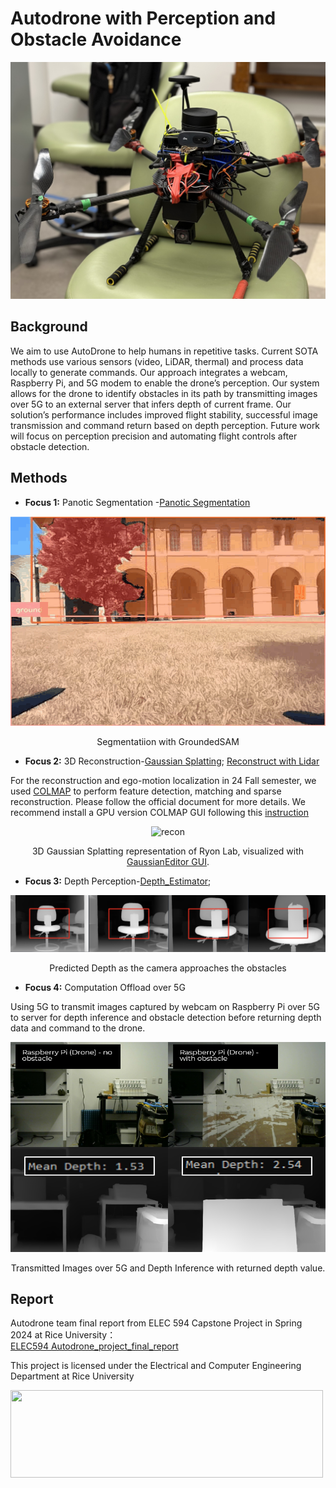 # Autodrone with Perception and Obstacle Avoidance
![Our Auto-Drone](figures/drone.png)

## Background
We aim to use AutoDrone to help humans in repetitive tasks. Current SOTA methods use various sensors (video, LiDAR, thermal) and process data locally to generate commands. Our approach integrates a webcam, Raspberry Pi, and 5G modem to enable the drone’s perception. Our system allows for the drone to identify obstacles in its path by transmitting images over 5G to an external server that infers depth of current frame. Our solution’s performance includes improved flight stability, successful image transmission and command return based on depth perception. Future work will focus on perception precision and automating flight controls after obstacle detection.

## Methods
- **Focus 1:** Panotic Segmentation -[Panotic Segmentation](https://github.com/IDEA-Research/Grounded-Segment-Anything.git)
<p align="center">
  <img src="figures/segmentation.gif" alt="recon" width="600" height="335.25">
</p>
<p align="center">Segmentatiion with GroundedSAM</p>

- **Focus 2:** 3D Reconstruction-[Gaussian Splatting](https://github.com/Rice-MECE-Capstone-Projects/Autodrone/blob/main/Reconstruction/3dgs_depth/README.md); [Reconstruct with Lidar](https://github.com/Rice-MECE-Capstone-Projects/Autodrone/main/Reconstruction)

For the reconstruction and ego-motion localization in 24 Fall semester, we used [COLMAP](https://colmap.github.io) to perform feature detection, matching and sparse reconstruction. Please follow the official document for more details. We recommend install a GPU version COLMAP GUI following this [instruction](https://colmap.github.io/install.html)
<p align="center">
  <img src="figures/3dgs_ryon.gif" alt="recon" width="600" height="335.25">
</p>
<p align="center">3D Gaussian Splatting representation of Ryon Lab, visualized with <a href="https://github.com/buaacyw/GaussianEditor">GaussianEditor GUI</a>.</p>

- **Focus 3:** Depth Perception-[Depth_Estimator](https://github.com/PeaceNeil/Depth_Estimator_594/blob/main/README.md);
<p align="center">
  <img src="figures/perception.png" alt="recon" width="600">
</p>
<p align="center">Predicted Depth as the camera approaches the obstacles</p>

- **Focus 4:** Computation Offload over 5G

Using 5G to transmit images captured by webcam on Raspberry Pi over 5G to server for depth inference and obstacle detection before returning depth data and command to the drone. 
<p align="center">
  <img src="figures/5G_Depth.png" alt="recon" width="600" height="335.25">
</p>
<p align="center">Transmitted Images over 5G and Depth Inference with returned depth value.</p>

## Report
Autodrone team final report from ELEC 594 Capstone Project in Spring 2024 at Rice University：     
[ELEC594 Autodrone_project_final_report](https://github.com/Rice-MECE-Capstone-Projects/Autodrone/blob/main/Report/ELEC594_Autodrone_project_final_report.pdf)


This project is licensed under the Electrical and Computer Engineering Department at Rice University

<img src="https://riceconnect.rice.edu/image/engineering/ece/SOE-ECE-Rice-logo-stacked.jpg" width="500" height="140" />
